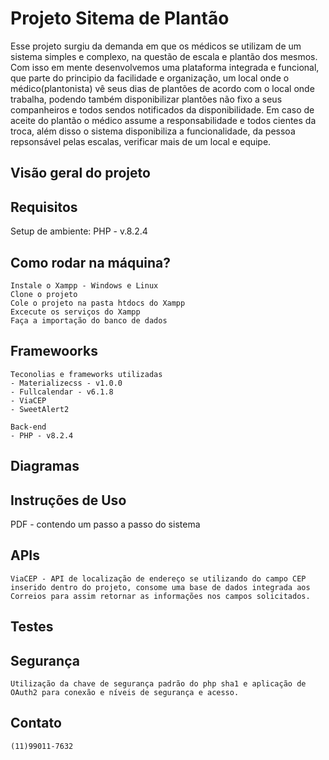 # Projeto Sitema de Plantão

Esse projeto surgiu da demanda em que os médicos se utilizam de um sistema simples e 
complexo, na questão de escala e plantão dos mesmos.
Com isso em mente desenvolvemos uma plataforma integrada e funcional, que parte do principio da facilidade e organização, um local onde o médico(plantonista)
vê seus dias de plantões de acordo com o local onde trabalha, podendo também disponibilizar plantões não fixo a seus companheiros e todos sendos notificados da disponibilidade.
Em caso de aceite do plantão o médico assume a responsabilidade e todos cientes da troca, além disso o sistema disponibiliza a funcionalidade, da pessoa repsonsável pelas escalas, verificar mais de um local e equipe.

## Visão geral do projeto

## Requisitos
Setup de ambiente:
    PHP - v.8.2.4

## Como rodar na máquina?
    Instale o Xampp - Windows e Linux
    Clone o projeto
    Cole o projeto na pasta htdocs do Xampp
    Excecute os serviços do Xampp
    Faça a importação do banco de dados

## Framewoorks
    Teconolias e frameworks utilizadas
    - Materializecss - v1.0.0
    - Fullcalendar - v6.1.8
    - ViaCEP
    - SweetAlert2

    Back-end
    - PHP - v8.2.4

## Diagramas



## Instruções de Uso
PDF - contendo um passo a passo do sistema

## APIs
    ViaCEP - API de localização de endereço se utilizando do campo CEP inserido dentro do projeto, consome uma base de dados integrada aos Correios para assim retornar as informações nos campos solicitados.

## Testes

## Segurança
    Utilização da chave de segurança padrão do php sha1 e aplicação de OAuth2 para conexão e níveis de segurança e acesso.

## Contato
    (11)99011-7632
